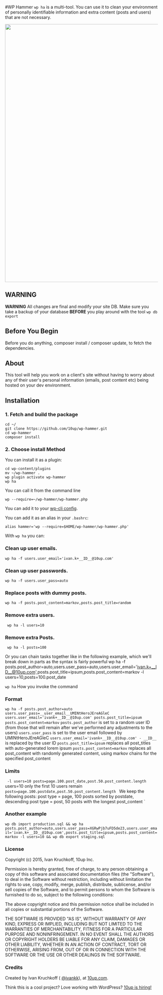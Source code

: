 #WP Hammer
``wp ha`` is a multi-tool. You can use it to clean your environment of personally identifiable information and extra content (posts and users) that are not necessary.

<a href="http://10up.com/contact/"><img src="https://10updotcom-wpengine.s3.amazonaws.com/uploads/2016/08/10up_github_banner-2.png" width="850"></a>

## WARNING ##
__WARNING__ All changes are final and modify your site DB. Make sure you take a backup of your database __BEFORE__ you play around with the tool ``wp db export``

## Before You Begin ##
Before you do anything, composer install / composer update, to fetch the dependencies.

## About ##

This tool will help you work on a client's site without having to worry about any of their user's personal information (emails, post content etc) being hosted on your dev environment.

## Installation ##
### 1. Fetch and build the package ###
```
cd ~/
git clone https://github.com/10up/wp-hammer.git 
cd wp-hammer
composer install
```

### 2. Choose install Method ###
You can install it as a plugin:
```
cd wp-content/plugins
mv ~/wp-hammer .
wp plugin activate wp-hammer
wp ha
```


You can call it from the command line
```
wp --require=~/wp-hammer/wp-hammer.php
```

You can add it to your [wp-cli config](http://wp-cli.org/config/).

You can add it as an alias in your `.bashrc`:
```
alias hammer='wp --require=$HOME/wp-hammer/wp-hammer.php'
```

With ``wp ha`` you can:

### Clean up user emails. ###
``wp ha -f users.user_email='ivan.k+__ID__@10up.com'``

### Clean up user passwords. ###
``wp ha -f users.user_pass=auto``

### Replace posts with dummy posts. ###
``wp ha -f posts.post_content=markov,posts.post_title=random``

### Remove extra users. ###
`` wp ha -l users=10``

### Remove extra Posts. ###
`` wp ha -l posts=100``


Or you can chain tasks together like in the following  example, which we'll break down in parts as the syntax is fairly powerful
wp ha -f posts.post_author=auto,users.user_pass=auto,users.user_email='ivan.k+__ID__@10up.com',posts.post_title=ipsum,posts.post_content=markov -l users=10,posts=100.post_date

``wp ha``
How you invoke the command

### Format
`
wp ha -f posts.post_author=auto users.user_pass=__user_email__UMINtHeroJEreAGleC users.user_email='ivank+__ID__@10up.com' posts.post_title=ipsum posts.post_content=markov
`
``posts.post_author`` is set to a random user ID (from those that will remain after we've performed any adjustments to the users)
`users.user_pass` is set to the user email followed by UMINtHeroJEreAGleC
`users.user_email='ivank+__ID__@10up.com' - __ID__` is replaced by the user ID
`posts.post_title=ipsum` replaces all post_titles with auto-generated lorem ipsum
`posts.post_content=markov` replaces all post_content with randomly generated content, using markov chains for the specified post_content


### Limits
`
-l users=10 posts=page.100.post_date,post.50.post_content.length`
users=10 only the first 10 users remain
`posts=page.100.postdate,post.50.post_content.length `
We keep the following posts:
 post type = page, 100 posts sorted by postdate, descending
 post type = post, 50 posts with the longest post_content
 `


### Another example ###
`
wp db import production.sql &&
wp ha posts.post_author=auto,users.user_pass=XGRwPjb7uFD5de23,users.user_email='ivan.k+__ID__@10up.com',posts.post_title=ipsum,posts.post_content=markov -l users=10 &&
wp db export staging.sql
`

### License ###
Copyright (c) 2015, Ivan Kruchkoff, 10up Inc.

Permission is hereby granted, free of charge, to any person obtaining a copy of this software and associated documentation files (the "Software"), to deal in the Software without restriction, including without limitation the rights to use, copy, modify, merge, publish, distribute, sublicense, and/or sell copies of the Software, and to permit persons to whom the Software is furnished to do so, subject to the following conditions:

The above copyright notice and this permission notice shall be included in all copies or substantial portions of the Software.

THE SOFTWARE IS PROVIDED "AS IS", WITHOUT WARRANTY OF ANY KIND, EXPRESS OR IMPLIED, INCLUDING BUT NOT LIMITED TO THE WARRANTIES OF MERCHANTABILITY, FITNESS FOR A PARTICULAR PURPOSE AND NONINFRINGEMENT. IN NO EVENT SHALL THE AUTHORS OR COPYRIGHT HOLDERS BE LIABLE FOR ANY CLAIM, DAMAGES OR OTHER LIABILITY, WHETHER IN AN ACTION OF CONTRACT, TORT OR OTHERWISE, ARISING FROM, OUT OF OR IN CONNECTION WITH THE SOFTWARE OR THE USE OR OTHER DEALINGS IN THE SOFTWARE.

### Credits ###


Created by Ivan Kruchkoff ( [@ivankk](https://profiles.wordpress.org/ivankk)), at [10up.com](http://10up.com).

Think this is a cool project? Love working with WordPress? [10up is hiring!](http://10up.com/careers/?utm_source=wphammer&utm_medium=community&utm_campaign=oss-code)
